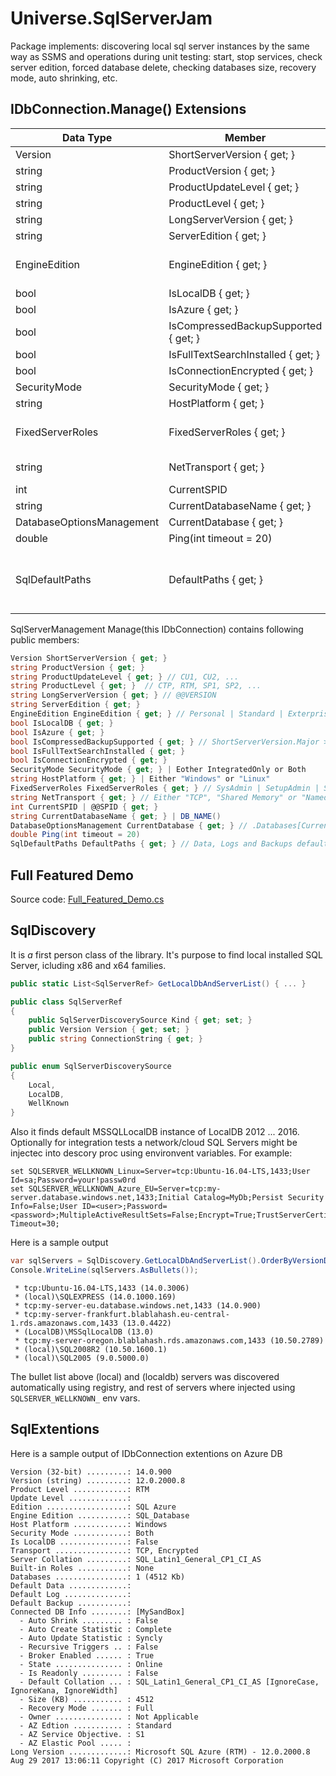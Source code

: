 # Universe.SqlServerJam
Package implements: discovering local sql server instances by the same way as SSMS and operations during unit testing: start, stop services, check server edition, forced database delete, checking databases size, recovery mode, auto shrinking, etc.

## IDbConnection.Manage() Extensions

| Data Type | Member | comments |
|-----------|--------|----------|
| Version | ShortServerVersion { get; } | @@MICROSOFTVERSION |
| string | ProductVersion { get; } |
| string | ProductUpdateLevel { get; } | CU1, CU2, ... |
| string | ProductLevel { get; } | CTP, RTM, SP1, SP2, ... |
| string | LongServerVersion { get; } | @@VERSION |
| string    | ServerEdition { get; } |
| EngineEdition | EngineEdition { get; }| Personal, Standard, Exterprise, Express, SqlDatabase, SqlDataWarehouse |
| bool | IsLocalDB { get; } |
| bool | IsAzure { get; } |
| bool | IsCompressedBackupSupported { get; } | ShortServerVersion.Major >= 10 && EngineEdition == Enterprise |
| bool | IsFullTextSearchInstalled { get; } |
| bool | IsConnectionEncrypted { get; } |
| SecurityMode| SecurityMode { get; } | IntegratedOnly, Both |
| string | HostPlatform { get; } | "Windows", "Linux" |
| FixedServerRoles | FixedServerRoles { get; } | SysAdmin, SetupAdmin, ServerAdmin, SecurityAdmin, ProcessAdmin, ... |
| string | NetTransport { get; } | "TCP", "Shared Memory", "Named Pipe" |
| int | CurrentSPID | @@SPID { get; } |
| string | CurrentDatabaseName { get; } | DB_NAME() |
| DatabaseOptionsManagement | CurrentDatabase { get; } | .Databases[CurrentDatabaseName] |
| double | Ping(int timeout = 20) | returns roundtrip duration |
| SqlDefaultPaths | DefaultPaths { get; } | Data, Logs and Backups default folder. By default SQL Server process has permissions to this folders only. Not applicable for Azure |

SqlServerManagement Manage(this IDbConnection) contains following public members:
```csharp
Version ShortServerVersion { get; } 
string ProductVersion { get; } 
string ProductUpdateLevel { get; } // CU1, CU2, ... 
string ProductLevel { get; }  // CTP, RTM, SP1, SP2, ... 
string LongServerVersion { get; } // @@VERSION 
string ServerEdition { get; } 
EngineEdition EngineEdition { get; } // Personal | Standard | Exterprise | Express | SqlDatabase | SqlDataWarehouse
bool IsLocalDB { get; } 
bool IsAzure { get; } 
bool IsCompressedBackupSupported { get; } // ShortServerVersion.Major >= 10 && EngineEdition == Enterprise 
bool IsFullTextSearchInstalled { get; } 
bool IsConnectionEncrypted { get; } 
SecurityMode SecurityMode { get; } | Eother IntegratedOnly or Both
string HostPlatform { get; } | Either "Windows" or "Linux"
FixedServerRoles FixedServerRoles { get; } // SysAdmin | SetupAdmin | ServerAdmin, ...
string NetTransport { get; } // Either "TCP", "Shared Memory" or "Named Pipe" 
int CurrentSPID | @@SPID { get; } 
string CurrentDatabaseName { get; } | DB_NAME() 
DatabaseOptionsManagement CurrentDatabase { get; } // .Databases[CurrentDatabaseName] 
double Ping(int timeout = 20)
SqlDefaultPaths DefaultPaths { get; } // Data, Logs and Backups default folder. By default SQL Server process has permissions to this folders only. Not applicable for Azure
```

## Full Featured Demo
Source code: [Full_Featured_Demo.cs](https://github.com/devizer/Universe.SqlServerJam/blob/master/Universe.SqlServerJam/Universe.SqlServerJam.Tests/Full_Featured_Demo.cs)

## SqlDiscovery
It is *a* first person class of the library.
It's purpose to find local installed SQL Server, icluding x86 and x64 families.
```csharp
public static List<SqlServerRef> GetLocalDbAndServerList() { ... }

public class SqlServerRef
{
    public SqlServerDiscoverySource Kind { get; set; }
    public Version Version { get; set; }
    public string ConnectionString { get; }
}

public enum SqlServerDiscoverySource
{
    Local,
    LocalDB,
    WellKnown
}

```

Also it finds default MSSQLLocalDB instance of LocalDB 2012 ... 2016.
Optionally for integration tests a network/cloud SQL Servers might be injectec into descory proc using environvent variables. For example:
```
set SQLSERVER_WELLKNOWN_Linux=Server=tcp:Ubuntu-16.04-LTS,1433;User Id=sa;Password=your!passw0rd
set SQLSERVER_WELLKNOWN_Azure_EU=Server=tcp:my-server.database.windows.net,1433;Initial Catalog=MyDb;Persist Security Info=False;User ID=<user>;Password=<password>;MultipleActiveResultSets=False;Encrypt=True;TrustServerCertificate=False;Connection Timeout=30;
```

Here is a sample output
```cs
var sqlServers = SqlDiscovery.GetLocalDbAndServerList().OrderByVersionDesc().ToList();
Console.WriteLine(sqlServers.AsBullets());
```

```
 * tcp:Ubuntu-16.04-LTS,1433 (14.0.3006)
 * (local)\SQLEXPRESS (14.0.1000.169)
 * tcp:my-server-eu.database.windows.net,1433 (14.0.900)
 * tcp:my-server-frankfurt.blablahash.eu-central-1.rds.amazonaws.com,1433 (13.0.4422)
 * (LocalDB)\MSSqlLocalDB (13.0)
 * tcp:my-server-oregon.blablahash.rds.amazonaws.com,1433 (10.50.2789)
 * (local)\SQL2008R2 (10.50.1600.1)
 * (local)\SQL2005 (9.0.5000.0)
```

The bullet list above (local) and (localdb) servers was discovered automatically using registry, and rest of servers where injected using `SQLSERVER_WELLKNOWN_` env vars.

## SqlExtentions
Here is a sample output of IDbConnection extentions on Azure DB
```
Version (32-bit) .........: 14.0.900
Version (string) .........: 12.0.2000.8
Product Level ............: RTM
Update Level .............: 
Edition ..................: SQL Azure
Engine Edition ...........: SQL_Database
Host Platform ............: Windows
Security Mode ............: Both
Is LocalDB ...............: False
Transport ................: TCP, Encrypted
Server Collation .........: SQL_Latin1_General_CP1_CI_AS
Built-in Roles ...........: None
Databases ................: 1 (4512 Kb)
Default Data .............: 
Default Log ..............: 
Default Backup ...........: 
Connected DB Info ........: [MySandBox]
  - Auto Shrink ......... : False
  - Auto Create Statistic : Complete
  - Auto Update Statistic : Syncly
  - Recursive Triggers .. : False
  - Broker Enabled ...... : True
  - State ............... : Online
  - Is Readonly ......... : False
  - Default Collation ... : SQL_Latin1_General_CP1_CI_AS [IgnoreCase, IgnoreKana, IgnoreWidth]
  - Size (KB) ........... : 4512
  - Recovery Mode ....... : Full
  - Owner ............... : Not Applicable
  - AZ Edtion ........... : Standard
  - AZ Service Objective. : S1
  - AZ Elastic Pool ..... : 
Long Version .............: Microsoft SQL Azure (RTM) - 12.0.2000.8 Aug 29 2017 13:06:11 Copyright (C) 2017 Microsoft Corporation 
```
